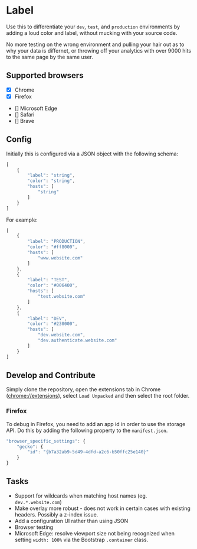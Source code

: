 # Label

Use this to differentiate your `dev`, `test`, and `production` environments by adding a loud color and label, without mucking with your source code.

No more testing on the wrong environment and pulling your hair out as to why your data is differnet, or throwing off your analytics with over 9000 hits to the same page by the same user.

## Supported browsers

- [x] Chrome
- [x] Firefox
- [] Microsoft Edge
- [] Safari
- [] Brave

## Config
Initially this is configured via a JSON object with the following schema:
```js
[
    {
        "label": "string",
        "color": "string",
        "hosts": [
            "string"
        ]
    }
]
```

For example:

```js
[    
    {
        "label": "PRODUCTION",
        "color": "#ff8000",
        "hosts": [
            "www.website.com"
        ]
    },
    {
        "label": "TEST",
        "color": "#006400",
        "hosts": [
            "test.website.com"
        ]
    },
    {
        "label": "DEV",
        "color": "#230000",
        "hosts": [
            "dev.website.com",
            "dev.authenticate.website.com"
        ]
    }
]
```

## Develop and Contribute

Simply clone the repository, open the extensions tab in Chrome ([chrome://extensions](chrome://extensions)), select `Load Unpacked` and then select the root folder.

### Firefox

To debug in Firefox, you need to add an app id in order to use the storage API. Do this by adding the following property to the `manifest.json`.

```js
"browser_specific_settings": {
    "gecko": {
        "id": "{b7a32ab9-5d49-4dfd-a2c6-b50ffc25e140}"
    }
}
```

## Tasks

- Support for wildcards when matching host names (eg. `dev.*.website.com`)
- Make overlay more robust - does not work in certain cases with existing headers. Possibly a z-index issue.
- Add a configuration UI rather than using JSON
- Browser testing
- Microsoft Edge: resolve viewport size not being recognized when setting `width: 100%` via the Bootstrap `.container` class.